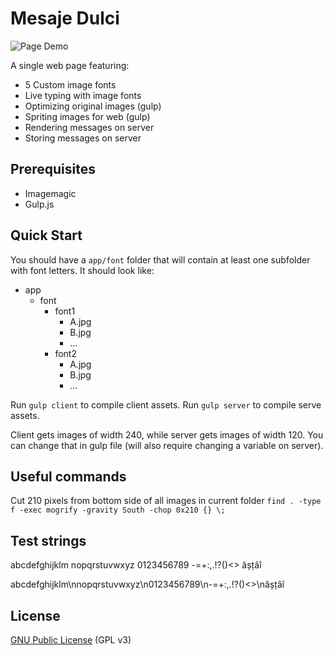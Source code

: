 # Mesaje Dulci

![Page Demo](http://bumbu.github.io/mesajedulci/demo.jpg)

A single web page featuring:
- 5 Custom image fonts
- Live typing with image fonts
- Optimizing original images (gulp)
- Spriting images for web (gulp)
- Rendering messages on server
- Storing messages on server

## Prerequisites

* Imagemagic
* Gulp.js

## Quick Start

You should have a `app/font` folder that will contain at least one subfolder with font letters.
It should look like:
* app
  * font
    * font1
      * A.jpg
      * B.jpg
      * ...
    * font2
      * A.jpg
      * B.jpg
      * ...

Run `gulp client` to compile client assets.
Run `gulp server` to compile serve assets.

Client gets images of width 240, while server gets images of width 120.
You can change that in gulp file (will also require changing a variable on server).


## Useful commands

Cut 210 pixels from bottom side of all images in current folder
`find . -type f -exec mogrify -gravity South -chop 0x210 {} \;`


## Test strings

abcdefghijklm
nopqrstuvwxyz
0123456789
-=+:,.!?()<>
ășțâî

abcdefghijklm\nnopqrstuvwxyz\n0123456789\n-=+:,.!?()<>\nășțâî


## License

[GNU Public License](http://www.gnu.org/licenses/gpl-3.0.html) (GPL v3)
